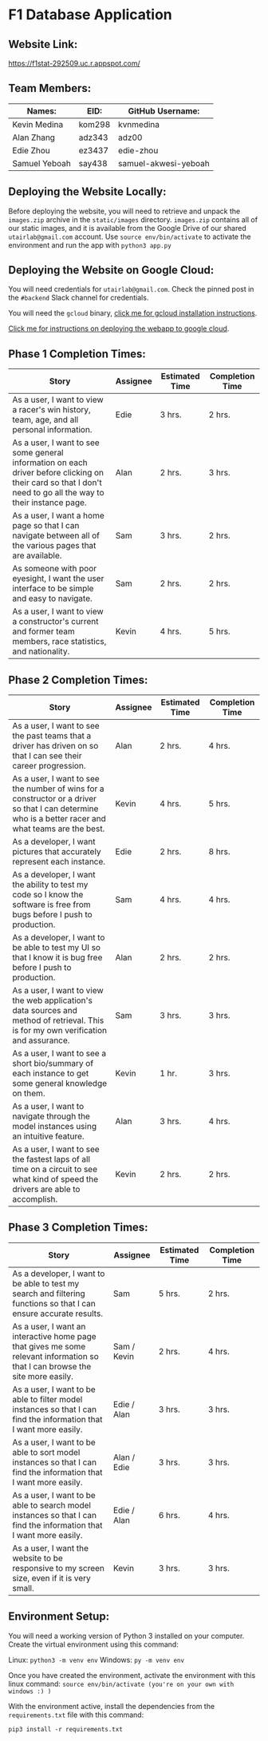 # F1 Database Application

## Website Link:
https://f1stat-292509.uc.r.appspot.com/

## Team Members:
| Names: | EID: | GitHub Username: |
| -------| -----| -----------------|
| Kevin Medina | kom298 | kvnmedina | 
| Alan Zhang | adz343 | adz00 |
| Edie Zhou | ez3437 | edie-zhou |
| Samuel Yeboah | say438 | samuel-akwesi-yeboah | 

## Deploying the Website Locally:
Before deploying the website, you will need to retrieve and unpack the `images.zip` archive in the 
`static/images` directory. `images.zip` contains all of our static images, and it is available from the
Google Drive of our shared `utairlab@gmail.com` account.
Use `source env/bin/activate` to activate the environment and run the app with `python3 app.py`

## Deploying the Website on Google Cloud:
You will need credentials for `utairlab@gmail.com`. Check the pinned post in the `#backend`  Slack channel for credentials.

You will need the `gcloud` binary, [click me for gcloud installation instructions](https://cloud.google.com/sdk/docs/install).

[Click me for instructions on deploying the webapp to google cloud](https://codelabs.developers.google.com/codelabs/cloud-app-engine-python3/#5).

## Phase 1 Completion Times:
| Story | Assignee | Estimated Time | Completion Time |
| ----- | -------- | -------------- | --------------- |
| As a user, I want to view a racer's win history, team, age, and all personal information. | Edie | 3 hrs. | 2 hrs. |
| As a user, I want to see some general information on each driver before clicking on their card so that I don't need to go all the way to their instance page. | Alan | 2 hrs. | 3 hrs. |
| As a user, I want a home page so that I can navigate between all of the various pages that are available. | Sam | 3 hrs. | 2 hrs. |
| As someone with poor eyesight, I want the user interface to be simple and easy to navigate. | Sam | 2 hrs. | 2 hrs. |
| As a user, I want to view a constructor's current and former team members, race statistics, and nationality. | Kevin | 4 hrs. | 5 hrs. |

## Phase 2 Completion Times:
| Story | Assignee | Estimated Time | Completion Time |
| ----- | -------- | -------------- | --------------- |
| As a user, I want to see the past teams that a driver has driven on so that I can see their career progression. | Alan | 2 hrs. | 4 hrs. |
| As a user, I want to see the number of wins for a constructor or a driver so that I can determine who is a better racer and what teams are the best. | Kevin | 4 hrs. | 5 hrs. |
| As a developer, I want pictures that accurately represent each instance. | Edie | 2 hrs. | 8 hrs. |
| As a developer, I want the ability to test my code so I know the software is free from bugs before I push to production. | Sam | 4 hrs. | 4 hrs. |
| As a developer, I want to be able to test my UI so that I know it is bug free before I push to production. | Alan | 2 hrs. | 2 hrs. | 
| As a user, I want to view the web application's data sources and method of retrieval. This is for my own verification and assurance. | Sam | 3 hrs. | 3 hrs. |
| As a user, I want to see a short bio/summary of each instance to get some general knowledge on them. | Kevin | 1 hr. | 3 hrs. |
| As a user, I want to navigate through the model instances using an intuitive feature. | Alan | 3 hrs. | 4 hrs. |
| As a user, I want to see the fastest laps of all time on a circuit to see what kind of speed the drivers are able to accomplish. | Kevin | 2 hrs. | 2 hrs. |

## Phase 3 Completion Times:
| Story | Assignee | Estimated Time | Completion Time |
| ----- | -------- | -------------- | --------------- |
| As a developer, I want to be able to test my search and filtering functions so that I can ensure accurate results. | Sam |  5 hrs. | 2 hrs. |
| As a user, I want an interactive home page that gives me some relevant information so that I can browse the site more easily. | Sam / Kevin |  2 hrs. | 4 hrs. |
| As a user, I want to be able to filter model instances so that I can find the information that I want more easily. | Edie / Alan |  3 hrs. |  3 hrs. |
| As a user, I want to be able to sort model instances so that I can find the information that I want more easily. | Alan / Edie |  3 hrs. |  3 hrs. |
| As a user, I want to be able to search model instances so that I can find the information that I want more easily. | Edie / Alan |  6 hrs. | 4 hrs. |
| As a user, I want the website to be responsive to my screen size, even if it is very small. | Kevin | 3 hrs. | 3 hrs. |

## Environment Setup:
You will need a working version of Python 3 installed on your computer. Create the virtual environment using this command:

Linux: `python3 -m venv env`
Windows: `py -m venv env`

Once you have created the environment, activate the environment with this linux command:
`source env/bin/activate (you're on your own with windows :) )` 

With the environment active, install the dependencies from the `requirements.txt` file with this command:

`pip3 install -r requirements.txt`
